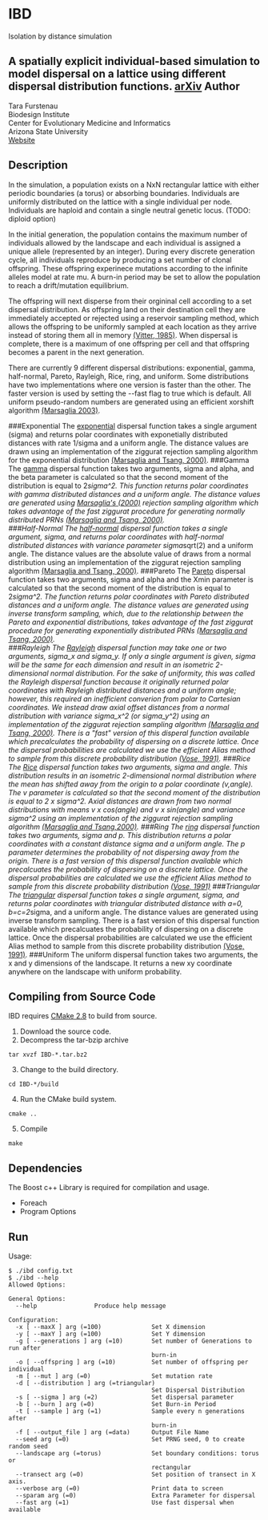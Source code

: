 IBD
===
Isolation by distance simulation

A spatially explicit individual-based simulation to model dispersal on a lattice using different dispersal distribution functions. 
[arXiv](http://arxiv.org/pdf/1501.01085v1.pdf)
Author
------
Tara Furstenau  
Biodesign Institute  
Center for Evolutionary Medicine and Informatics  
Arizona State University  
[Website](http://tfursten.github.io)  

Description
-----------
In the simulation, a population exists on a NxN rectangular lattice with either periodic boundaries (a torus) or absorbing boundaries. Individuals are uniformly distributed on the lattice with a single individual per node. Individuals are haploid and contain a single neutral genetic locus. (TODO: diploid option)

In the initial generation, the population contains the maximum number of individuals allowed by the landscape and each individual is assigned a unique allele (represented by an integer). During every discrete generation cycle, all individuals reproduce by producing a set number of clonal offspring.  These offspring experinece mutations according to the infinite alleles model at rate mu.  A burn-in period may be set to allow the population to reach a drift/mutation equilibrium. 

The offspring will next disperse from their orgininal cell according to a set dispersal distribution.  As offspring land on their destination cell they are immediately accepted or rejected using a reservoir sampling method, which allows the offspring to be uniformly sampled at each location as they arrive instead of storing them all in memory [(Vitter, 1985)](http://www.cs.umd.edu/~samir/498/vitter.pdf).  When dispersal is complete, there is a maximum of one offspring per cell and that offspring becomes a parent in the next generation. 

There are currently 9 different dispersal distributions: exponential, gamma, half-normal, Pareto, Rayleigh, Rice, ring, and uniform. Some distributions have two implementations where one version is faster than the other.  The faster version is used by setting the --fast flag to true which is default. All uniform pseudo-random numbers are generated using an efficient xorshift algorithm [(Marsaglia 2003)](http://www.jstatsoft.org/v08/i14/).

###Exponential
The [exponential](http://en.wikipedia.org/wiki/Exponential_distribution) dispersal function takes a single argument (sigma) and returns polar coordinates with exponetially distributed distances with rate 1/sigma and a uniform angle.  The distance values are drawn using an implementation of the ziggurat rejection sampling algorithm for the exponential distribution [(Marsaglia and Tsang, 2000)](http://www.jstatsoft.org/v05/i08/paper/).
###Gamma
The [gamma](http://en.wikipedia.org/wiki/Gamma_distribution) dispersal function takes two arguments, sigma and alpha, and the beta parameter is calculated so that the second moment of the distribution is equal to 2*sigma^2. This function returns polar coordinates with gamma distributed distances and a uniform angle. The distance values are generated using [Marsaglia's (2000)](http://delivery.acm.org/10.1145/360000/358414/p363-marsaglia.pdf?ip=149.169.201.17&id=358414&acc=ACTIVE%20SERVICE&key=B63ACEF81C6334F5%2EBD7B0059B564CDBA%2E4D4702B0C3E38B35%2E4D4702B0C3E38B35&CFID=507371961&CFTOKEN=37525047&__acm__=1431363041_536777c61d35640f0fffba5c711e7f86) rejection sampling algorithm which takes advantage of the fast ziggurat procedure for generating normally distributed PRNs [(Marsaglia and Tsang, 2000)](http://www.jstatsoft.org/v05/i08/paper/).    
###Half-Normal
The [half-normal](http://en.wikipedia.org/wiki/Half-normal_distribution) dispersal function takes a single argument, sigma, and returns polar coordinates with half-normal distributed distances with variance parameter sigma*sqrt(2) and a uniform angle. The distance values are the absolute value of draws from a normal distribution using an implementation of the ziggurat rejection sampling algorithm [(Marsaglia and Tsang, 2000)](http://www.jstatsoft.org/v05/i08/paper/).
###Pareto
The [Pareto](http://en.wikipedia.org/wiki/Pareto_distribution) dispersal function takes two arguments, sigma and alpha and the Xmin parameter is calculated so that the second moment of the distribution is equal to 2*sigma^2. The function returns polar coordinates with Pareto distributed distances and a uniform angle. The distance values are generated using inverse transform sampling, which, due to the relationship between the Pareto and exponential distributions, takes advantage of the fast ziggurat procedure for generating exponentially distributed PRNs [(Marsaglia and Tsang, 2000)](http://www.jstatsoft.org/v05/i08/paper/).  
###Rayleigh
The [Rayleigh](http://en.wikipedia.org/wiki/Rayleigh_distribution) dispersal function may take one or two arguments, sigma_x and sigma_y.  If only a single argument is given, sigma will be the same for each dimension and result in an isometric 2-dimensional normal distribution.  For the sake of uniformity, this was called the Rayleigh dispersal function because it originally returned polar coordinates with Rayleigh distributed distances and a uniform angle; however, this required an inefficient converion from polar to Cartesian coordinates. We instead draw axial offset distances from a normal distribution with variance sigma_x^2 (or sigma_y^2) using an implementation of the ziggurat rejection sampling algorithm [(Marsaglia and Tsang, 2000)](http://www.jstatsoft.org/v05/i08/paper/).  There is a "fast" version of this disperal function available which precalculates the probability of dispersing on a discrete lattice.  Once the dispersal probabilities are calculated we use the efficient Alias method to sample from this discrete probability distribution [(Vose, 1991)](http://ieeexplore.ieee.org/stamp/stamp.jsp?arnumber=92917  ).
###Rice
The [Rice](http://en.wikipedia.org/wiki/Rice_distribution) dispersal function takes two arguments, sigma and angle.  This distribution results in an isometric 2-dimensional normal distribution where the mean has shifted away from the origin to a polar coordinate (v,angle). The v parameter is calculated so that the second moment of the distribution is equal to 2 x sigma^2.  Axial distances are drawn from two normal distributions with means v x cos(angle) and v x sin(angle) and variance sigma^2 using an implementation of the ziggurat rejection sampling algorithm [(Marsaglia and Tsang,2000)](http://www.jstatsoft.org/v05/i08/paper/).
###Ring
The [ring](https://github.com/tfursten/Ring) dispersal function takes two arguments, sigma and p.  This distribution returns a polar coordinates with a constant distance sigma and a uniform angle. The p parameter determines the probability of not dispersing away from the origin.  There is a fast version of this dispersal function available which precalcuates the probability of dispersing on a discrete lattice.  Once the dispersal probabilities are calculated we use the efficient Alias method to sample from this discrete probability distribution [(Vose, 1991)](http://ieeexplore.ieee.org/stamp/stamp.jsp?arnumber=92917  )
###Triangular
The [triangular](http://en.wikipedia.org/wiki/Triangular_distribution) dispersal function takes a single argument, sigma, and returns polar coordinates with triangular distributed distance with a=0, b=c=2*sigma, and a uniform angle. The distance values are generated using inverse transform sampling.  There is a fast version of this dispersal function available which precalcuates the probability of dispersing on a discrete lattice.  Once the dispersal probabilities are calculated we use the efficient Alias method to sample from this discrete probability distribution [(Vose, 1991)](http://ieeexplore.ieee.org/stamp/stamp.jsp?arnumber=92917  ).
###Uniform
The uniform dispersal function takes two arguments, the x and y dimensions of the landscape.  It returns a new xy coordinate anywhere on the landscape with uniform probability.  

Compiling from Source Code
--------------------------
IBD requires [CMake 2.8](http://www.cmake.org/) to build from source. 

1. Download the source code.  
2. Decompress the tar-bzip archive  
  ```
  tar xvzf IBD-*.tar.bz2
  ```
3. Change to the build directory.  
  ```
  cd IBD-*/build
  ```
4. Run the CMake build system.  
  ```
  cmake ..
  ```  
5. Compile  
  ```
  make
  ```

Dependencies
-------------
The Boost c++ Library is required for compilation and usage.
* Foreach  
* Program Options  

Run
----
Usage:
```
$ ./ibd config.txt
$ ./ibd --help
Allowed Options:

General Options:
  --help                Produce help message

Configuration:
  -x [ --maxX ] arg (=100)              Set X dimension
  -y [ --maxY ] arg (=100)              Set Y dimension
  -g [ --generations ] arg (=10)        Set number of Generations to run after 
                                        burn-in
  -o [ --offspring ] arg (=10)          Set number of offspring per individual
  -m [ --mut ] arg (=0)                 Set mutation rate
  -d [ --distribution ] arg (=triangular)
                                        Set Dispersal Distribution
  -s [ --sigma ] arg (=2)               Set dispersal parameter
  -b [ --burn ] arg (=0)                Set Burn-in Period
  -t [ --sample ] arg (=1)              Sample every n generations after 
                                        burn-in
  -f [ --output_file ] arg (=data)      Output File Name
  --seed arg (=0)                       Set PRNG seed, 0 to create random seed
  --landscape arg (=torus)              Set boundary conditions: torus or 
                                        rectangular
  --transect arg (=0)                   Set position of transect in X axis.
  --verbose arg (=0)                    Print data to screen
  --sparam arg (=0)                     Extra Parameter for dispersal
  --fast arg (=1)                       Use fast dispersal when available


